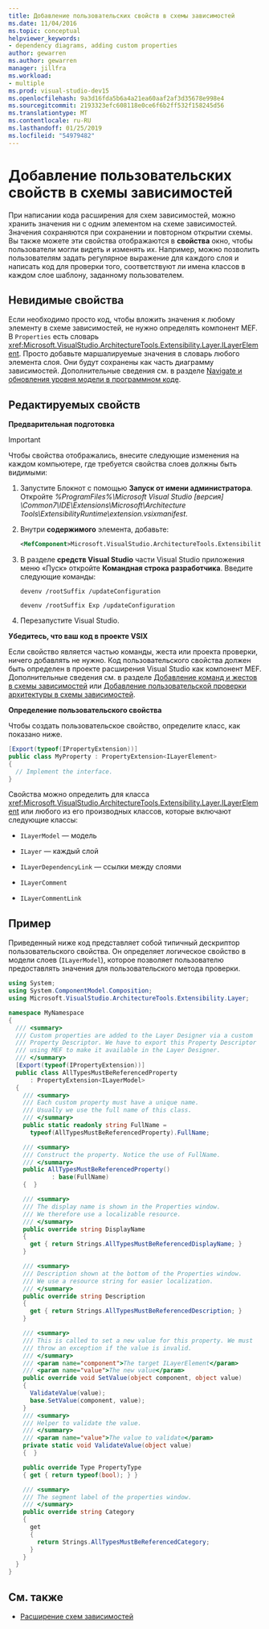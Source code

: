 ```yaml
---
title: Добавление пользовательских свойств в схемы зависимостей
ms.date: 11/04/2016
ms.topic: conceptual
helpviewer_keywords:
- dependency diagrams, adding custom properties
author: gewarren
ms.author: gewarren
manager: jillfra
ms.workload:
- multiple
ms.prod: visual-studio-dev15
ms.openlocfilehash: 9a3d16fda5b6a4a21ea60aaf2af3d35678e998e4
ms.sourcegitcommit: 2193323efc608118e0ce6f6b2ff532f158245d56
ms.translationtype: MT
ms.contentlocale: ru-RU
ms.lasthandoff: 01/25/2019
ms.locfileid: "54979482"
---
```

# <a name="add-custom-properties-to-dependency-diagrams"></a>Добавление пользовательских свойств в схемы зависимостей

При написании кода расширения для схем зависимостей, можно хранить значения ни с одним элементом на схеме зависимостей. Значения сохраняются при сохранении и повторном открытии схемы. Вы также можете эти свойства отображаются в **свойства** окно, чтобы пользователи могли видеть и изменять их. Например, можно позволить пользователям задать регулярное выражение для каждого слоя и написать код для проверки того, соответствуют ли имена классов в каждом слое шаблону, заданному пользователем.

## <a name="non-visible-properties"></a>Невидимые свойства

Если необходимо просто код, чтобы вложить значения к любому элементу в схеме зависимостей, не нужно определять компонент MEF. В `Properties` есть словарь <xref:Microsoft.VisualStudio.ArchitectureTools.Extensibility.Layer.ILayerElement>. Просто добавьте маршалируемые значения в словарь любого элемента слоя. Они будут сохранены как часть диаграмму зависимостей. Дополнительные сведения см. в разделе [Navigate и обновления уровня модели в программном коде](../modeling/navigate-and-update-layer-models-in-program-code.md).

## <a name="editable-properties"></a>Редактируемых свойств

**Предварительная подготовка**

> [!IMPORTANT]
> Чтобы свойства отображались, внесите следующие изменения на каждом компьютере, где требуется свойства слоев должны быть видимыми:
>
> 1. Запустите Блокнот с помощью **Запуск от имени администратора**. Откройте *%ProgramFiles%\Microsoft Visual Studio [версия] \Common7\IDE\Extensions\Microsoft\Architecture Tools\ExtensibilityRuntime\extension.vsixmanifest*.
> 2. Внутри **содержимого** элемента, добавьте:
>
>     ```xml
>     <MefComponent>Microsoft.VisualStudio.ArchitectureTools.Extensibility.Layer.Provider.dll</MefComponent>
>     ```
> 3. В разделе **средств Visual Studio** части Visual Studio приложения меню «Пуск» откройте **Командная строка разработчика**. Введите следующие команды:
>
>      `devenv /rootSuffix /updateConfiguration`
>
>      `devenv /rootSuffix Exp /updateConfiguration`
> 4. Перезапустите Visual Studio.

**Убедитесь, что ваш код в проекте VSIX**

Если свойство является частью команды, жеста или проекта проверки, ничего добавлять не нужно. Код пользовательского свойства должен быть определен в проекте расширения Visual Studio как компонент MEF. Дополнительные сведения см. в разделе [Добавление команд и жестов в схемы зависимостей](../modeling/add-commands-and-gestures-to-layer-diagrams.md) или [Добавление пользовательской проверки архитектуры в схемы зависимостей](../modeling/add-custom-architecture-validation-to-layer-diagrams.md).

**Определение пользовательского свойства**

Чтобы создать пользовательское свойство, определите класс, как показано ниже.

```csharp
[Export(typeof(IPropertyExtension))]
public class MyProperty : PropertyExtension<ILayerElement>
{
  // Implement the interface.
}
```

Свойства можно определить для класса <xref:Microsoft.VisualStudio.ArchitectureTools.Extensibility.Layer.ILayerElement> или любого из его производных классов, которые включают следующие классы:

-   `ILayerModel` — модель

-   `ILayer` — каждый слой

-   `ILayerDependencyLink` — ссылки между слоями

-   `ILayerComment`

-   `ILayerCommentLink`

## <a name="example"></a>Пример

Приведенный ниже код представляет собой типичный дескриптор пользовательского свойства. Он определяет логическое свойство в модели слоев (`ILayerModel`), которое позволяет пользователю предоставлять значения для пользовательского метода проверки.

```csharp
using System;
using System.ComponentModel.Composition;
using Microsoft.VisualStudio.ArchitectureTools.Extensibility.Layer;

namespace MyNamespace
{
  /// <summary>
  /// Custom properties are added to the Layer Designer via a custom
  /// Property Descriptor. We have to export this Property Descriptor
  /// using MEF to make it available in the Layer Designer.
  /// </summary>
  [Export(typeof(IPropertyExtension))]
  public class AllTypesMustBeReferencedProperty
      : PropertyExtension<ILayerModel>
  {
    /// <summary>
    /// Each custom property must have a unique name.
    /// Usually we use the full name of this class.
    /// </summary>
    public static readonly string FullName =
      typeof(AllTypesMustBeReferencedProperty).FullName;

    /// <summary>
    /// Construct the property. Notice the use of FullName.
    /// </summary>
    public AllTypesMustBeReferencedProperty()
            : base(FullName)
    {  }

    /// <summary>
    /// The display name is shown in the Properties window.
    /// We therefore use a localizable resource.
    /// </summary>
    public override string DisplayName
    {
      get { return Strings.AllTypesMustBeReferencedDisplayName; }
    }

    /// <summary>
    /// Description shown at the bottom of the Properties window.
    /// We use a resource string for easier localization.
    /// </summary>
    public override string Description
    {
      get { return Strings.AllTypesMustBeReferencedDescription; }
    }

    /// <summary>
    /// This is called to set a new value for this property. We must
    /// throw an exception if the value is invalid.
    /// </summary>
    /// <param name="component">The target ILayerElement</param>
    /// <param name="value">The new value</param>
    public override void SetValue(object component, object value)
    {
      ValidateValue(value);
      base.SetValue(component, value);
    }
    /// <summary>
    /// Helper to validate the value.
    /// </summary>
    /// <param name="value">The value to validate</param>
    private static void ValidateValue(object value)
    {  }

    public override Type PropertyType
    { get { return typeof(bool); } }

    /// <summary>
    /// The segment label of the properties window.
    /// </summary>
    public override string Category
    {
      get
      {
        return Strings.AllTypesMustBeReferencedCategory;
      }
    }
  }
}
```

## <a name="see-also"></a>См. также

- [Расширение схем зависимостей](../modeling/extend-layer-diagrams.md)
